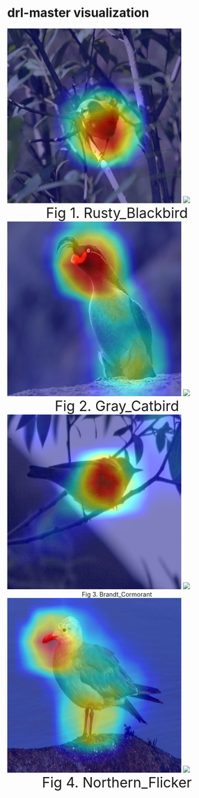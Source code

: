 # drl-master visualization
<div align="half">
    <img src=imgs/image1.jpg width="400"/>
    <img src=imgs/image4.gif width="400"/>
</div>
<div align=center> <font size=6> Fig 1. Rusty_Blackbird </font> </div>

<div align="half">
    <img src=imgs/image6.jpg width="400"/>
    <img src=imgs/image3.gif width="400"/>
</div>
<div align=center> <font size=6> Fig 2. Gray_Catbird </font> </div>

<div align="half">
    <img src=imgs/image8.jpg width="400"/>
    <img src=imgs/image9.gif width="400"/>
</div>
<div align=center> <font szie=6> Fig 3. Brandt_Cormorant </font> </div>

<div align="half">
    <img src=imgs/image10.jpg width="400"/>
    <img src=imgs/image12.gif width="400"/>
</div>
<div align=center> <font size=6> Fig 4. Northern_Flicker </font> </div>
